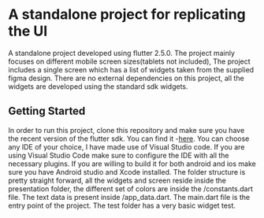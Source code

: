 # A standalone project for replicating the UI

A standalone project developed using flutter 2.5.0. The project mainly focuses on different mobile screen sizes(tablets not included), The project includes a single screen which has a list of widgets taken from the supplied figma design. There are no external dependencies on this project, all the widgets are developed using the standard sdk widgets.

## Getting Started

In order to run this project, clone this repository and make sure you have the recent version of the flutter sdk. You can find it -[here](https://flutter.dev/docs/get-started/install).
You can choose any IDE of your choice, I have made use of Visual Studio code. If you are using Visual Studio Code make sure to configure the IDE with all the necessary plugins.
If you are willing to build it for both android and ios make sure you have Android studio and Xcode installed.
The folder structure is pretty straight forward, all the widgets and screen reside inside the presentation folder, the different set of colors are inside the /constants.dart file. The text data is present inside /app_data.dart.
The main.dart file is the entry point of the project.
The test folder has a very basic widget test.


